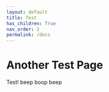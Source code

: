 ```yaml
---
layout: default
title: Test
has_children: True
nav_order: 2
permalink: /docs
---
```

# Another Test Page
Test!
beep boop beep
